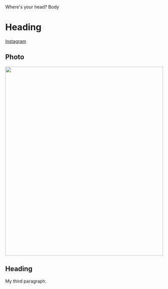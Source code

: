 <!DOCTYPE html>
<html>
<head>Where's your head?
</head>
<body>Body</body>

<h1>Heading</h1>
<a href="https://www.instagram.com/mike_signo">Instagram</a>
<h2>Photo</h2>
<p><img src="img_girl.jpg" width="500" height="600"></p>
<h2>Heading</h2>
<p>My third paragraph.</p> 
  
</body>
</html>
